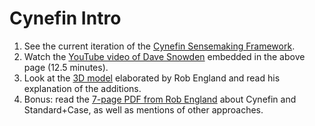 # Cynefin Intro

1. See the current iteration of the [Cynefin Sensemaking Framework](https://thecynefin.co/about-us/about-cynefin-framework/).
2. Watch the [YouTube video of Dave Snowden](https://www.youtube.com/watch?v=ogtpxA6brGo) embedded in the above page (12.5 minutes).
3. Look at the [3D model](https://tealunicorn.com/cynefin-3d-updated/) elaborated by Rob England and read his explanation of the additions.
4. Bonus: read the [7-page PDF from Rob England](http://www.basicsm.com/public/standard_plus_case_and_cynefin_v1.pdf) about Cynefin and Standard+Case, as well as mentions of other approaches.
